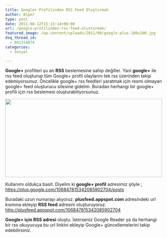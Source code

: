 ```yaml
---
title: Google+ Profilinden RSS Feed Oluşturmak
author: Alper
type: post
date: 2011-08-12T15:13:14+00:00
url: /google-profilinden-rss-feed-olusturmak/
featured_image: /wp-content/uploads/2011/08/google-plus-100x100.jpg
dsq_thread_id:
  - 941314874
categories:
  - Sosyal

---
```

**Google+** profilleri şu an **RSS** beslemesine sahip değiller. Yani **google+** ile rss feed oluşturup tüm Google+ profil olaylarını tek rss üzerinden takip edemiyorsunuz. Öncelikle google+ rss feedleri yaratmak için resmi olmayan google+ feed oluşturucu sitesine gidelim. Buradan herhangi bir google+ profili için rss beslemesi oluşturabiliyorsunuz.

<img class="alignnone size-full wp-image-6461" title="google-plus" src="https://www.murekkep.org/wp-content/uploads/2011/08/google-plus.jpg" alt="" width="500" height="250" srcset="https://www.murekkep.org/wp-content/uploads/2011/08/google-plus.jpg 500w, https://www.murekkep.org/wp-content/uploads/2011/08/google-plus-300x150.jpg 300w, https://www.murekkep.org/wp-content/uploads/2011/08/google-plus-400x200.jpg 400w" sizes="(max-width: 500px) 100vw, 500px" /> 

Kullanımı oldukça basit. Diyelim ki **google+ profil** adresimiz şöyle ;  
https://plus.google.com/106847815342085902704/posts

Buradaki uzun numarayı alıyoruz. **plusfeed.appspot.com** adresindeki url kısmına ekleyip **RSS feed** adresini oluşturuyoruz.  
http://plusfeed.appspot.com/106847815342085902704

**Google+ için RSS adresi** oluştu. İsterseniz Google Reader ya da herhangi bir rss okuyucuya bu url linkini ekleyip Google+ güncellemelerini takip edebilirsiniz.